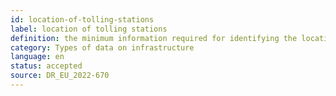 ```yaml
---
id: location-of-tolling-stations
label: location of tolling stations
definition: the minimum information required for identifying the location (e.g., coordinates of a specific point, location along a linear element, mileage) of tollbooths (physical or virtual) collecting automatically or manually tolls from passing traffic.
category: Types of data on infrastructure
language: en
status: accepted
source: DR_EU_2022-670
---
```


